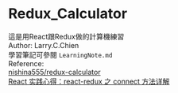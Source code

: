# Redux_Calculator   
這是用React跟Redux做的計算機練習  
Author: Larry.C.Chien  
學習筆記可參閱 `LearningNote.md`  
Reference:  
[nishina555/redux-calculator](https://github.com/nishina555/redux-calculator)  
[React 实践心得：react-redux 之 connect 方法详解](http://taobaofed.org/blog/2016/08/18/react-redux-connect/)  
